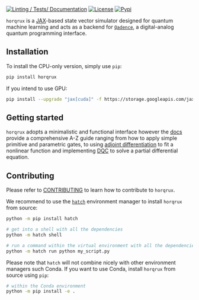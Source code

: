 [![Linting / Tests/ Documentation](https://github.com/pasqal-io/horqrux/actions/workflows/run-tests-and-mypy.yml/badge.svg)](https://github.com/pasqal-io/horqrux/actions/workflows/run-tests-and-mypy.yml)
[![License](https://img.shields.io/badge/License-Apache_2.0-blue.svg)](https://opensource.org/licenses/Apache-2.0)
[![Pypi](https://badge.fury.io/py/horqrux.svg)](https://pypi.org/project/horqrux/)

`horqrux` is a [JAX](https://jax.readthedocs.io/en/latest/)-based state vector simulator designed for quantum machine learning and acts as a backend for [`Qadence`](https://github.com/pasqal-io/qadence), a digital-analog quantum programming interface.

## Installation

To install the CPU-only version, simply use `pip`:
```bash
pip install horqrux
```
If you intend to use GPU:

```bash
pip install --upgrade "jax[cuda]" -f https://storage.googleapis.com/jax-releases/jax_releases.html
```

## Getting started
`horqrux` adopts a minimalistic and functional interface however the [docs](https://pasqal-io.github.io/horqrux/latest/) provide a comprehensive A-Z guide ranging from how to apply simple primitive and parametric gates, to using [adjoint differentiation](https://arxiv.org/abs/2009.02823) to fit a nonlinear function and implementing [DQC](https://arxiv.org/abs/2011.10395) to solve a partial differential equation.

## Contributing

Please refer to [CONTRIBUTING](docs/CONTRIBUTING.md) to learn how to contribute to `horqrux`.

We recommend to use the [`hatch`](https://hatch.pypa.io/latest/) environment manager to install `horqrux` from source:

```bash
python -m pip install hatch

# get into a shell with all the dependencies
python -m hatch shell

# run a command within the virtual environment with all the dependencies
python -m hatch run python my_script.py
```

Please note that `hatch` will not combine nicely with other environment managers such Conda. If you want to use Conda, install `horqrux` from source using `pip`:

```bash
# within the Conda environment
python -m pip install -e .
```

